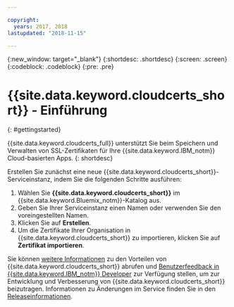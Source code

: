 ```yaml
---

copyright:
  years: 2017, 2018
lastupdated: "2018-11-15"

---
```

{:new_window: target="_blank"}
{:shortdesc: .shortdesc}
{:screen: .screen}
{:codeblock: .codeblock}
{:pre: .pre}

# {{site.data.keyword.cloudcerts_short}} - Einführung
{: #gettingstarted}

{{site.data.keyword.cloudcerts_full}} unterstützt Sie beim Speichern und Verwalten von SSL-Zertifikaten für Ihre {{site.data.keyword.IBM_notm}} Cloud-basierten Apps.
{: shortdesc}

Erstellen Sie zunächst eine neue {{site.data.keyword.cloudcerts_short}}-Serviceinstanz, indem Sie die folgenden Schritte ausführen:

1. Wählen Sie **{{site.data.keyword.cloudcerts_short}}** im {{site.data.keyword.Bluemix_notm}}-Katalog aus.
2. Geben Sie Ihrer Serviceinstanz einen Namen oder verwenden Sie den voreingestellten Namen.
3. Klicken Sie auf **Erstellen**.
4. Um die Zertifikate Ihrer Organisation in {{site.data.keyword.cloudcerts_short}} zu importieren, klicken Sie auf **Zertifikat importieren**.  

Sie können [weitere Informationen](about.html) zu den Vorteilen von {{site.data.keyword.cloudcerts_short}} abrufen und [Benutzerfeedback in {{site.data.keyword.IBM_notm}} Developer](troubleshooting.html#getting-help-and-support) zur Verfügung stellen, um zur Entwicklung und Verbesserung von {{site.data.keyword.cloudcerts_short}} beizutragen. Informationen zu Änderungen im Service finden Sie in den [Releaseinformationen](release-notes.html).

